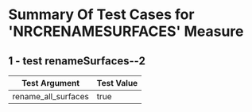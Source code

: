 # Summary Of Test Cases for 'NRCRENAMESURFACES' Measure
 
## 1 - test renameSurfaces--2
| Test Argument | Test Value |
| ------------- | ---------- |
| rename_all_surfaces |true |
 
